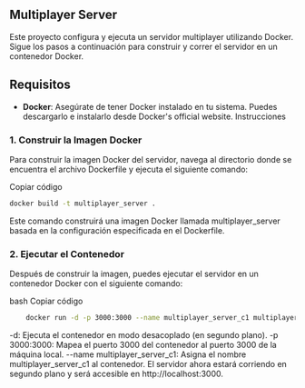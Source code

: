 ## Multiplayer Server
Este proyecto configura y ejecuta un servidor multiplayer utilizando Docker. Sigue los pasos a continuación para construir y correr el servidor en un contenedor Docker.

## Requisitos
- **Docker**: Asegúrate de tener Docker instalado en tu sistema. Puedes descargarlo e instalarlo desde Docker's official website.
Instrucciones
### 1. Construir la Imagen Docker
Para construir la imagen Docker del servidor, navega al directorio donde se encuentra el archivo Dockerfile y ejecuta el siguiente comando:


Copiar código

```bash
docker build -t multiplayer_server .
```

Este comando construirá una imagen Docker llamada multiplayer_server basada en la configuración especificada en el Dockerfile.

### 2. Ejecutar el Contenedor
Después de construir la imagen, puedes ejecutar el servidor en un contenedor Docker con el siguiente comando:

bash
Copiar código
```bash
    docker run -d -p 3000:3000 --name multiplayer_server_c1 multiplayer_server
```

-d: Ejecuta el contenedor en modo desacoplado (en segundo plano).
-p 3000:3000: Mapea el puerto 3000 del contenedor al puerto 3000 de la máquina local.
--name multiplayer_server_c1: Asigna el nombre multiplayer_server_c1 al contenedor.
El servidor ahora estará corriendo en segundo plano y será accesible en http://localhost:3000.